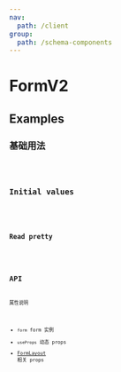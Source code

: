 ```yaml
---
nav:
  path: /client
group:
  path: /schema-components
---
```


# FormV2

## Examples

### 基础用法

<code src="./demos/demo1.tsx"/>

### Initial values

<code src="./demos/demo2.tsx"/>

### Read pretty

<code src="./demos/demo3.tsx"/>

## API

属性说明

- `form` form 实例
- `useProps` 动态 props
- [FormLayout](https://antd.formilyjs.org/zh-CN/components/form-layout) 相关 props
